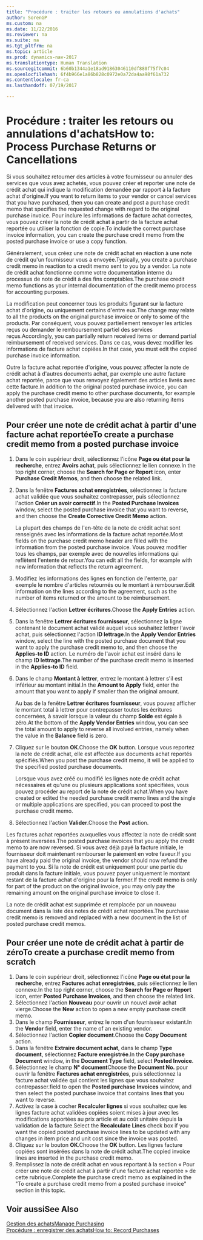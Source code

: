 ```yaml
---
title: "Procédure : traiter les retours ou annulations d'achats"
author: SorenGP
ms.custom: na
ms.date: 11/22/2016
ms.reviewer: na
ms.suite: na
ms.tgt_pltfrm: na
ms.topic: article
ms.prod: dynamics-nav-2017
ms.translationtype: Human Translation
ms.sourcegitcommit: 6b60b1344a1e18ad91863046110df880f75f7c04
ms.openlocfilehash: 6f4b966e1a86b828c0972e0a72da4aa98f61a732
ms.contentlocale: fr-ca
ms.lasthandoff: 07/19/2017

---
```


# <a name="how-to-process-purchase-returns-or-cancellations"></a><span data-ttu-id="228f1-102">Procédure : traiter les retours ou annulations d'achats</span><span class="sxs-lookup"><span data-stu-id="228f1-102">How to: Process Purchase Returns or Cancellations</span></span>
<span data-ttu-id="228f1-103">Si vous souhaitez retourner des articles à votre fournisseur ou annuler des services que vous avez achetés, vous pouvez créer et reporter une note de crédit achat qui indique la modification demandée par rapport à la facture achat d'origine.</span><span class="sxs-lookup"><span data-stu-id="228f1-103">If you want to return items to your vendor or cancel services that you have purchased, then you can create and post a purchase credit memo that specifies the requested change with regard to the original purchase invoice.</span></span> <span data-ttu-id="228f1-104">Pour inclure les informations de facture achat correctes, vous pouvez créer la note de crédit achat à partir de la facture achat reportée ou utiliser la fonction de copie.</span><span class="sxs-lookup"><span data-stu-id="228f1-104">To include the correct purchase invoice information, you can create the purchase credit memo from the posted purchase invoice or use a copy function.</span></span>

<span data-ttu-id="228f1-105">Généralement, vous créez une note de crédit achat en réaction à une note de crédit qu'un fournisseur vous a envoyée.</span><span class="sxs-lookup"><span data-stu-id="228f1-105">Typically, you create a purchase credit memo in reaction to a credit memo sent to you by a vendor.</span></span> <span data-ttu-id="228f1-106">La note de crédit achat fonctionne comme votre documentation interne du processus de note de crédit à des fins comptables.</span><span class="sxs-lookup"><span data-stu-id="228f1-106">The purchase credit memo functions as your internal documentation of the credit memo process for accounting purposes.</span></span>

<span data-ttu-id="228f1-107">La modification peut concerner tous les produits figurant sur la facture achat d'origine, ou uniquement certains d'entre eux.</span><span class="sxs-lookup"><span data-stu-id="228f1-107">The change may relate to all the products on the original purchase invoice or only to some of the products.</span></span> <span data-ttu-id="228f1-108">Par conséquent, vous pouvez partiellement renvoyer les articles reçus ou demander le remboursement partiel des services reçus.</span><span class="sxs-lookup"><span data-stu-id="228f1-108">Accordingly, you can partially return received items or demand partial reimbursement of received services.</span></span> <span data-ttu-id="228f1-109">Dans ce cas, vous devez modifier les informations de facture achat copiées.</span><span class="sxs-lookup"><span data-stu-id="228f1-109">In that case, you must edit the copied purchase invoice information.</span></span>

<span data-ttu-id="228f1-110">Outre la facture achat reportée d'origine, vous pouvez affecter la note de crédit achat à d'autres documents achat, par exemple une autre facture achat reportée, parce que vous renvoyez également des articles livrés avec cette facture.</span><span class="sxs-lookup"><span data-stu-id="228f1-110">In addition to the original posted purchase invoice, you can apply the purchase credit memo to other purchase documents, for example another posted purchase invoice, because you are also returning items delivered with that invoice.</span></span>

## <a name="to-create-a-purchase-credit-memo-from-a-posted-purchase-invoice"></a><span data-ttu-id="228f1-111">Pour créer une note de crédit achat à partir d'une facture achat reportée</span><span class="sxs-lookup"><span data-stu-id="228f1-111">To create a purchase credit memo from a posted purchase invoice</span></span>
1. <span data-ttu-id="228f1-112">Dans le coin supérieur droit, sélectionnez l'icône **Page ou état pour la recherche**, entrez **Avoirs achat**, puis sélectionnez le lien connexe.</span><span class="sxs-lookup"><span data-stu-id="228f1-112">In the top right corner, choose the **Search for Page or Report** icon, enter **Purchase Credit Memos**, and then choose the related link.</span></span>  
2. <span data-ttu-id="228f1-113">Dans la fenêtre **Factures achat enregistrées**, sélectionnez la facture achat validée que vous souhaitez contrepasser, puis sélectionnez l'action **Créer un avoir correctif**.</span><span class="sxs-lookup"><span data-stu-id="228f1-113">In the **Posted Purchase Invoices** window, select the posted purchase invoice that you want to reverse, and then choose the **Create Corrective Credit Memo** action.</span></span>

    <span data-ttu-id="228f1-114">La plupart des champs de l'en-tête de la note de crédit achat sont renseignés avec les informations de la facture achat reportée.</span><span class="sxs-lookup"><span data-stu-id="228f1-114">Most fields on the purchase credit memo header are filled with the information from the posted purchase invoice.</span></span> <span data-ttu-id="228f1-115">Vous pouvez modifier tous les champs, par exemple avec de nouvelles informations qui reflètent l'entente de retour.</span><span class="sxs-lookup"><span data-stu-id="228f1-115">You can edit all the fields, for example with new information that reflects the return agreement.</span></span>
3. <span data-ttu-id="228f1-116">Modifiez les informations des lignes en fonction de l'entente, par exemple le nombre d'articles retournés ou le montant à rembourser.</span><span class="sxs-lookup"><span data-stu-id="228f1-116">Edit information on the lines according to the agreement, such as the number of items returned or the amount to be reimbursement.</span></span>
4. <span data-ttu-id="228f1-117">Sélectionnez l'action **Lettrer écritures**.</span><span class="sxs-lookup"><span data-stu-id="228f1-117">Choose the **Apply Entries** action.</span></span>
5. <span data-ttu-id="228f1-118">Dans la fenêtre **Lettrer écritures fournisseur**, sélectionnez la ligne contenant le document achat validé auquel vous souhaitez lettrer l'avoir achat, puis sélectionnez l'action **ID lettrage**.</span><span class="sxs-lookup"><span data-stu-id="228f1-118">In the **Apply Vendor Entries** window, select the line with the posted purchase document that you want to apply the purchase credit memo to, and then choose the **Applies-to ID** action.</span></span> <span data-ttu-id="228f1-119">Le numéro de l'avoir achat est inséré dans le champ **ID lettrage**.</span><span class="sxs-lookup"><span data-stu-id="228f1-119">The number of the purchase credit memo is inserted in the **Applies-to ID** field.</span></span>
6. <span data-ttu-id="228f1-120">Dans le champ **Montant à lettrer**, entrez le montant à lettrer s'il est inférieur au montant initial.</span><span class="sxs-lookup"><span data-stu-id="228f1-120">In the **Amount to Apply** field, enter the amount that you want to apply if smaller than the original amount.</span></span>

    <span data-ttu-id="228f1-121">Au bas de la fenêtre **Lettrer écritures fournisseur**, vous pouvez afficher le montant total à lettrer pour contrepasser toutes les écritures concernées, à savoir lorsque la valeur du champ **Solde** est égale à zéro.</span><span class="sxs-lookup"><span data-stu-id="228f1-121">At the bottom of the **Apply Vendor Entries** window, you can see the total amount to apply to reverse all involved entries, namely when the value in the **Balance** field is zero.</span></span>
7. <span data-ttu-id="228f1-122">Cliquez sur le bouton **OK**.</span><span class="sxs-lookup"><span data-stu-id="228f1-122">Choose the **OK** button.</span></span> <span data-ttu-id="228f1-123">Lorsque vous reportez la note de crédit achat, elle est affectée aux documents achat reportés spécifiés.</span><span class="sxs-lookup"><span data-stu-id="228f1-123">When you post the purchase credit memo, it will be applied to the specified posted purchase documents.</span></span>

    <span data-ttu-id="228f1-124">Lorsque vous avez créé ou modifié les lignes note de crédit achat nécessaires et qu'une ou plusieurs applications sont spécifiées, vous pouvez procéder au report de la note de crédit achat.</span><span class="sxs-lookup"><span data-stu-id="228f1-124">When you have created or edited the needed purchase credit memo lines and the single or multiple applications are specified, you can proceed to post the purchase credit memo.</span></span>
8. <span data-ttu-id="228f1-125">Sélectionnez l'action **Valider**.</span><span class="sxs-lookup"><span data-stu-id="228f1-125">Choose the **Post** action.</span></span>

<span data-ttu-id="228f1-126">Les factures achat reportées auxquelles vous affectez la note de crédit sont à présent inversées.</span><span class="sxs-lookup"><span data-stu-id="228f1-126">The posted purchase invoices that you apply the credit memo to are now reversed.</span></span> <span data-ttu-id="228f1-127">Si vous avez déjà payé la facture initiale, le fournisseur doit maintenant rembourser le paiement en votre faveur.</span><span class="sxs-lookup"><span data-stu-id="228f1-127">If you have already paid the original invoice, the vendor should now refund the payment to you.</span></span> <span data-ttu-id="228f1-128">Si la note de crédit est uniquement pour une partie du produit dans la facture initiale, vous pouvez payer uniquement le montant restant de la facture achat d'origine pour la fermer.</span><span class="sxs-lookup"><span data-stu-id="228f1-128">If the credit memo is only for part of the product on the original invoice, you may only pay the remaining amount on the original purchase invoice to close it.</span></span>

<span data-ttu-id="228f1-129">La note de crédit achat est supprimée et remplacée par un nouveau document dans la liste des notes de crédit achat reportées.</span><span class="sxs-lookup"><span data-stu-id="228f1-129">The purchase credit memo is removed and replaced with a new document in the list of posted purchase credit memos.</span></span>

## <a name="to-create-a-purchase-credit-memo-from-scratch"></a><span data-ttu-id="228f1-130">Pour créer une note de crédit achat à partir de zéro</span><span class="sxs-lookup"><span data-stu-id="228f1-130">To create a purchase credit memo from scratch</span></span>
1. <span data-ttu-id="228f1-131">Dans le coin supérieur droit, sélectionnez l'icône **Page ou état pour la recherche**, entrez **Factures achat enregistrées**, puis sélectionnez le lien connexe.</span><span class="sxs-lookup"><span data-stu-id="228f1-131">In the top right corner, choose the **Search for Page or Report** icon, enter **Posted Purchase Invoices**, and then choose the related link.</span></span>
2. <span data-ttu-id="228f1-132">Sélectionnez l'action **Nouveau** pour ouvrir un nouvel avoir achat vierge.</span><span class="sxs-lookup"><span data-stu-id="228f1-132">Choose the **New** action to open a new empty purchase credit memo.</span></span>
3. <span data-ttu-id="228f1-133">Dans le champ **Fournisseur**, entrez le nom d'un fournisseur existant.</span><span class="sxs-lookup"><span data-stu-id="228f1-133">In the **Vendor** field, enter the name of an existing vendor.</span></span>
4. <span data-ttu-id="228f1-134">Sélectionnez l'action **Copier document**.</span><span class="sxs-lookup"><span data-stu-id="228f1-134">Choose the **Copy Document** action.</span></span>
5. <span data-ttu-id="228f1-135">Dans la fenêtre **Extraire document achat**, dans le champ **Type document**, sélectionnez **Facture enregistrée**.</span><span class="sxs-lookup"><span data-stu-id="228f1-135">In the **Copy purchase Document** window, in the **Document Type** field, select **Posted Invoice**.</span></span>
6. <span data-ttu-id="228f1-136">Sélectionnez le champ **N° document**</span><span class="sxs-lookup"><span data-stu-id="228f1-136">Choose the **Document No.**</span></span> <span data-ttu-id="228f1-137">pour ouvrir la fenêtre **Factures achat enregistrées**, puis sélectionnez la facture achat validée qui contient les lignes que vous souhaitez contrepasser.</span><span class="sxs-lookup"><span data-stu-id="228f1-137">field to open the **Posted purchase Invoices** window, and then select the posted purchase invoice that contains lines that you want to reverse.</span></span>
7. <span data-ttu-id="228f1-138">Activez la case à cocher **Recalculer lignes** si vous souhaitez que les lignes facture achat validées copiées soient mises à jour avec les modifications apportées au prix article et au coût unitaire depuis la validation de la facture.</span><span class="sxs-lookup"><span data-stu-id="228f1-138">Select the **Recalculate Lines** check box if you want the copied posted purchase invoice lines to be updated with any changes in item price and unit cost since the invoice was posted.</span></span>
8. <span data-ttu-id="228f1-139">Cliquez sur le bouton **OK**.</span><span class="sxs-lookup"><span data-stu-id="228f1-139">Choose the **OK** button.</span></span> <span data-ttu-id="228f1-140">Les lignes facture copiées sont insérées dans la note de crédit achat.</span><span class="sxs-lookup"><span data-stu-id="228f1-140">The copied invoice lines are inserted in the purchase credit memo.</span></span>
9. <span data-ttu-id="228f1-141">Remplissez la note de crédit achat en vous reportant à la section « Pour créer une note de crédit achat à partir d'une facture achat reportée » de cette rubrique.</span><span class="sxs-lookup"><span data-stu-id="228f1-141">Complete the purchase credit memo as explained in the "To create a purchase credit memo from a posted purchase invoice" section in this topic.</span></span>

## <a name="see-also"></a><span data-ttu-id="228f1-142">Voir aussi</span><span class="sxs-lookup"><span data-stu-id="228f1-142">See Also</span></span>
[<span data-ttu-id="228f1-143">Gestion des achats</span><span class="sxs-lookup"><span data-stu-id="228f1-143">Manage Purchasing</span></span>](purchasing-manage-purchasing.md)  
[<span data-ttu-id="228f1-144">Procédure : enregistrer des achats</span><span class="sxs-lookup"><span data-stu-id="228f1-144">How to: Record Purchases</span></span>](purchasing-how-record-purchases.md)  

